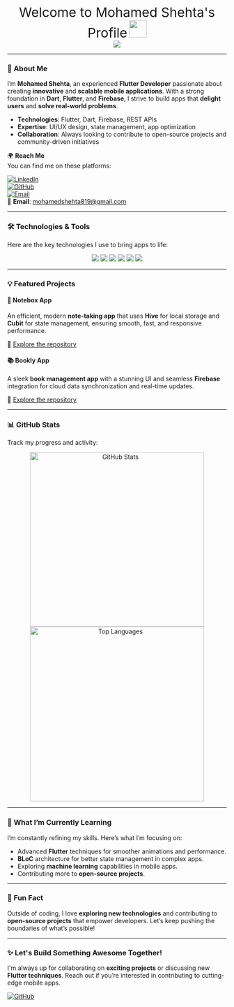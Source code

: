 <div align="center">
  <span style="font-size: 30px;">Welcome to Mohamed Shehta's Profile</span>
  <img src="https://media.giphy.com/media/26n6nJx6y9pJd7JcE/giphy.gif" width="40" />
</div>
<div align="center">
  <a href="https://github.com/DenverCoder1/readme-typing-svg">
    <img src="https://readme-typing-svg.herokuapp.com/?lines=Flutter%20Developer;%20Building%20Innovative%20Apps%20Every%20Day&font=Fira%20Code&center=true&width=500&height=50&color=F75C7E&vCenter=true&size=22">
  </a>
</div>

---

### 💼 **About Me**  
I’m **Mohamed Shehta**, an experienced **Flutter Developer** passionate about creating **innovative** and **scalable mobile applications**. With a strong foundation in **Dart**, **Flutter**, and **Firebase**, I strive to build apps that **delight users** and **solve real-world problems**.

- **Technologies**: Flutter, Dart, Firebase, REST APIs
- **Expertise**: UI/UX design, state management, app optimization
- **Collaboration**: Always looking to contribute to open-source projects and community-driven initiatives

🌍 **Reach Me**  
You can find me on these platforms:

[![LinkedIn](https://img.shields.io/badge/LinkedIn-%230077B5.svg?logo=linkedin&logoColor=white&style=for-the-badge)](https://www.linkedin.com/in/mohamed-shehta-3b43051a4/)  
[![GitHub](https://img.shields.io/badge/GitHub-%2312100E.svg?logo=github&logoColor=white&style=for-the-badge)](https://github.com/Shehta2000)  
[![Email](https://img.shields.io/badge/Email-%23D14836.svg?logo=gmail&logoColor=white&style=for-the-badge)](mailto:mohamedshehta819@gmail.com)  
📧 **Email**: [mohamedshehta819@gmail.com](mailto:mohamedshehta819@gmail.com)


---

### 🛠️ **Technologies & Tools**  
Here are the key technologies I use to bring apps to life:

<p align="center">
  <img src="https://img.shields.io/badge/Dart-0175C2?style=for-the-badge&logo=dart&logoColor=white&labelColor=4C6A92">
  <img src="https://img.shields.io/badge/Flutter-02569B?style=for-the-badge&logo=flutter&logoColor=white&labelColor=4C6A92">
  <img src="https://img.shields.io/badge/Firebase-FFCA28?style=for-the-badge&logo=firebase&logoColor=black&labelColor=F8B400">
  <img src="https://img.shields.io/badge/VS%20Code-007ACC?style=for-the-badge&logo=visual-studio-code&logoColor=white&labelColor=003B5C">
  <img src="https://img.shields.io/badge/Git-F05032?style=for-the-badge&logo=git&logoColor=white&labelColor=8B4C39">
  <img src="https://img.shields.io/badge/Android_Studio-3DDC84?style=for-the-badge&logo=android-studio&logoColor=white&labelColor=4D6C46">
</p>

---

### 💡 **Featured Projects**

#### 📱 **Notebox App**  
An efficient, modern **note-taking app** that uses **Hive** for local storage and **Cubit** for state management, ensuring smooth, fast, and responsive performance. 

🔗 [Explore the repository](https://github.com/Shehta2000/Notes-Application)  

#### 📚 **Bookly App**  
A sleek **book management app** with a stunning UI and seamless **Firebase** integration for cloud data synchronization and real-time updates.

🔗 [Explore the repository](https://github.com/Shehta2000/Bookly)

---

### 📊 **GitHub Stats**  
Track my progress and activity:

<p align="center">
  <img src="https://github-readme-stats.vercel.app/api?username=Shehta2000&show_icons=true&theme=blue-green&hide_border=true&count_private=true" alt="GitHub Stats" width="400"/>
  <img src="https://github-readme-stats.vercel.app/api/top-langs/?username=Shehta2000&theme=blue-green&layout=compact&hide_border=true&count_private=true" alt="Top Languages" width="400"/>
</p>

---

### 🎯 **What I’m Currently Learning**  
I’m constantly refining my skills. Here’s what I’m focusing on:

- Advanced **Flutter** techniques for smoother animations and performance.
- **BLoC** architecture for better state management in complex apps.
- Exploring **machine learning** capabilities in mobile apps.
- Contributing more to **open-source projects**.

---

### 📝 **Fun Fact**  
Outside of coding, I love **exploring new technologies** and contributing to **open-source projects** that empower developers. Let’s keep pushing the boundaries of what’s possible!

---

### ✨ **Let's Build Something Awesome Together!**  
I'm always up for collaborating on **exciting projects** or discussing new **Flutter techniques**. Reach out if you’re interested in contributing to cutting-edge mobile apps.

[![GitHub](https://img.shields.io/badge/Let%27s_Build_Together-32CD32?style=for-the-badge&logo=github&logoColor=white)](https://github.com/Shehta2000)
